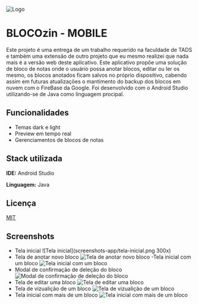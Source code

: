 
![Logo](logo.png)
# BLOCOzin - MOBILE

Este projeto é uma entrega de um trabalho requerido na faculdade de TADS e também uma extensão de outro projeto que eu mesmo realizei que nada mais é a versão web deste aplicativo.
Este aplicativo propõe uma solução de bloco de notas onde o usuário possa anotar blocos, editar ou ler os mesmo, os blocos anotados ficam salvos no próprio dispositivo, cabendo assim em futuras atualizações o mantimento do backup dos blocos em nuvem com o FireBase da Google. Foi desenvolvido com o Android Studio utilizando-se de Java como linguagem procipal.



## Funcionalidades

- Temas dark e light
- Preview em tempo real
- Gerenciamentos de blocos de notas


## Stack utilizada

**IDE:** Android Studio

**Linguagem:** Java


## Licença

[MIT](https://choosealicense.com/licenses/mit/)


## Screenshots

- Tela inicial
![Tela inicial](screenshots-app/tela-inicial.png 300x)
- Tela de anotar novo bloco
![Tela de anotar novo bloco](screenshots-app/tela-cadastro.png)
-Tela inicial com um bloco
![Tela inicial com um bloco](screenshots-app/tela-inicial-com-cadastro-1.png)
- Modal de confirmação de deleção do bloco
![Modal de confirmação de deleção do bloco](screenshots-app/modal-confirmacao-deletar.png)
- Tela de editar uma bloco
![Tela de editar uma bloco](screenshots-app/tela-editar.png)
- Tela de vizualição de um bloco
![Tela de vizualição de um bloco](screenshots-app/tela-editar.png)
- Tela inicial com mais de um bloco
![Tela inicial com mais de um bloco](screenshots-app/tela-inicial-com-cadastro-1.png)

